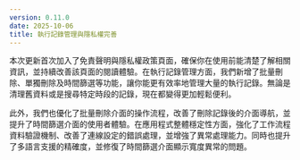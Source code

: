 ```yaml
---
version: 0.11.0
date: 2025-10-06
title: 執行記錄管理與隱私權完善
---
```

本次更新首次加入了免責聲明與隱私權政策頁面，確保你在使用前能清楚了解相關資訊，並持續改善該頁面的閱讀體驗。在執行記錄管理方面，我們新增了批量刪除、單獨刪除及時間篩選等功能，讓你能更有效率地管理大量的執行記錄。無論是清理舊資料或是搜尋特定時段的記錄，現在都變得更加輕鬆便利。

此外，我們也優化了批量刪除介面的操作流程，改善了刪除記錄後的介面導航，並提升了時間篩選介面的使用者體驗。在應用程式整體穩定性方面，強化了工作流程資料驗證機制、改善了連線設定的錯誤處理，並增強了異常處理能力。同時也提升了多語言支援的精確度，並修復了時間篩選介面顯示寬度異常的問題。